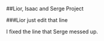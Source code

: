 ##Lior, Isaac and Serge Project


###Lior just edit that line

I fixed the line that Serge messed up.
